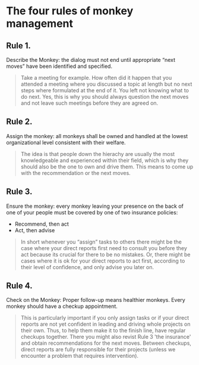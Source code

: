 # The four rules of monkey management

## Rule 1.

Describe the Monkey: the dialog must not end until appropriate “next moves” have been identified and specified.

> Take a meeting for example. How often did it happen that you attended a meeting where you discussed a topic at length but no next steps where formulated at the end of it. You left not knowing what to do next. Yes, this is why you should always question the next moves and not leave such meetings before they are agreed on.

## Rule 2.

Assign the monkey: all monkeys shall be owned and handled at the lowest organizational level consistent with their welfare.

> The idea is that people down the hierachy are usually the most knowledgeable and experienced within their field, which is why they should also be the one to own and drive them. This means to come up with the recommendation or the next moves.

## Rule 3.

Ensure the monkey: every monkey leaving your presence on the back of one of your people must be covered by one of two insurance policies:

- Recommend, then act
- Act, then advise

> In short whenever you “assign” tasks to others there might be the case where your direct reports first need to consult you before they act because its crucial for there to be no mistakes. Or, there might be cases where it is ok for your direct reports to act first, according to their level of confidence, and only advise you later on.

## Rule 4.

Check on the Monkey: Proper follow-up means healthier monkeys. Every monkey should have a checkup appointment.

> This is particularly important if you only assign tasks or if your direct reports are not yet confident in leading and driving whole projects on their own. Thus, to help them make it to the finish line, have regular checkups together. There you might also revist Rule 3 'the insurance' and obtain recommendations for the next moves.
Between checkups, direct reports are fully responsible for their projects (unless we encounter a problem that requires intervention).
